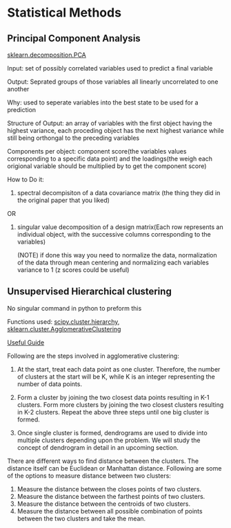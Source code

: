 # Statistical Methods

## Principal Component Analysis

[sklearn.decomposition.PCA](https://scikit-learn.org/stable/modules/generated/sklearn.decomposition.PCA.html)

 Input: set of possibly correlated variables used to predict a final variable

   Output: Seprated groups of those variables all linearly uncorrelated to one another

   Why: used to seperate variables into the best state to be used for a prediction

Structure of Output: an array of variables with the first object having the highest variance, each proceding object has the next highest variance while still being orthongal to the preceding 					variables

Components per object: component score(the variables values corresponding to a specific data point) and the loadings(the weigh each origional variable should be multiplied by to get the 						component score)

How to Do it:

1) spectral decompisiton of a data covariance matrix (the thing they did in the original paper that you liked)

OR

1) singular value decomposition of a design matrix(Each row represents an individual object, with the successive columns corresponding to the variables)
 
    (NOTE) if done this way you need to normalize the data, normalization of the data through mean centering and normalizing each variables variance to 1 (z scores could be useful)


## Unsupervised Hierarchical clustering

No singular command in python to preform this

Functions used:
[scipy.cluster.hierarchy](https://docs.scipy.org/doc/scipy/reference/cluster.hierarchy.html), 
[sklearn.cluster.AgglomerativeClustering](https://scikit-learn.org/stable/modules/generated/sklearn.cluster.AgglomerativeClustering.html)


[Useful Guide](https://stackabuse.com/hierarchical-clustering-with-python-and-scikit-learn/)

Following are the steps involved in agglomerative clustering:

1) At the start, treat each data point as one cluster. Therefore, the number of clusters at the start will be K, while K is an integer representing the number of data points.

2) Form a cluster by joining the two closest data points resulting in K-1 clusters.
Form more clusters by joining the two closest clusters resulting in K-2 clusters.
Repeat the above three steps until one big cluster is formed.

3) Once single cluster is formed, dendrograms are used to divide into multiple clusters depending upon the problem. We will study the concept of dendrogram in detail in an upcoming section.

There are different ways to find distance between the clusters. The distance itself can be Euclidean or Manhattan distance. Following are some of the options to measure distance between two clusters:

1) Measure the distance between the closes points of two clusters.
2) Measure the distance between the farthest points of two clusters.
3) Measure the distance between the centroids of two clusters.
4) Measure the distance between all possible combination of points between the two clusters and take the mean.
